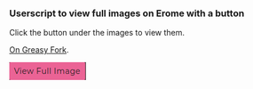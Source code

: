 ### Userscript to view full images on Erome with a button
Click the button under the images to view them.

[On Greasy Fork](https://greasyfork.org/en/scripts/392174-erome-image-viewer).

![](screenshot.png)

